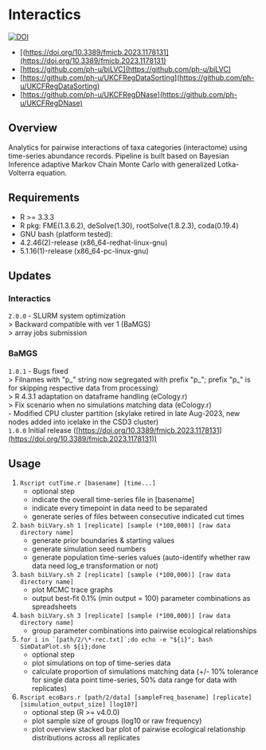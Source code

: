 # Interactics

[![DOI](https://zenodo.org/badge/450426957.svg)](https://zenodo.org/badge/latestdoi/450426957)

- [(https://doi.org/10.3389/fmicb.2023.1178131](https://doi.org/10.3389/fmicb.2023.1178131)
- [https://github.com/ph-u/biLVC](https://github.com/ph-u/biLVC)
- [https://github.com/ph-u/UKCFRegDataSorting](https://github.com/ph-u/UKCFRegDataSorting)
- [https://github.com/ph-u/UKCFRegDNase](https://github.com/ph-u/UKCFRegDNase)

## Overview

Analytics for pairwise interactions of taxa categories (interactome) using time-series abundance records. Pipeline is built based on Bayesian Inference adaptive Markov Chain Monte Carlo with generalized Lotka-Volterra equation.

## Requirements

- R >= 3.3.3
- R pkg: FME(1.3.6.2), deSolve(1.30), rootSolve(1.8.2.3), coda(0.19.4)
- GNU bash (platform tested):
- 4.2.46(2)-release (x86\_64-redhat-linux-gnu)
- 5.1.16(1)-release (x86\_64-pc-linux-gnu)

## Updates

### Interactics

`2.0.0` - SLURM system optimization  
	> Backward compatible with ver 1 (BaMGS)  
	> array jobs submission

### BaMGS

`1.0.1` - Bugs fixed  
	> Filnames with "p_" string now segregated with prefix "p_"; prefix "p_" is for skipping respective data from processing)  
	> R 4.3.1 adaptation on dataframe handling (eCology.r)  
	> Fix scenario when no simulations matching data (eCology.r)  
	- Modified CPU cluster partition (skylake retired in late Aug-2023, new nodes added into icelake in the CSD3 cluster)  
`1.0.0` Initial release ([https://doi.org/10.3389/fmicb.2023.1178131](https://doi.org/10.3389/fmicb.2023.1178131))

## Usage

1. `Rscript cutTime.r [basename] [time...]`
	- optional step
	- indicate the overall time-series file in [basename]
	- indicate every timepoint in data need to be separated
	- generate series of files between consecutive indicated cut times
0. `bash biLVary.sh 1 [replicate] [sample (*100,000)] [raw data directory name]`
	- generate prior boundaries & starting values
	- generate simulation seed numbers
	- generate population time-series values (auto-identify whether raw data need log\_e transformation or not)
0. `bash biLVary.sh 2 [replicate] [sample (*100,000)] [raw data directory name]`
	- plot MCMC trace graphs
	- output best-fit 0.1% (min output = 100) parameter combinations as spreadsheets
0. `bash biLVary.sh 3 [replicate] [sample (*100,000)] [raw data directory name]`
	- group parameter combinations into pairwise ecological relationships
0. ```for i in `[path/2/\*-rec.txt]`;do echo -e "${i}"; bash SimDataPlot.sh ${i};done```
	- optional step
	- plot simulations on top of time-series data
	- calculate proportion of simulations matching data (+/- 10% tolerance for single data point time-series, 50% data range for data with replicates)
0. `Rscript ecoBars.r [path/2/data] [sampleFreq_basename] [replicate] [simulation_output_size] [log10?]`
	- optional step (R >= v4.0.0)
	- plot sample size of groups (log10 or raw frequency)
	- plot overview stacked bar plot of pairwise ecological relationship distributions across all replicates
